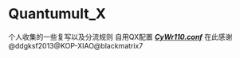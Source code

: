 # Quantumult_X

个人收集的一些复写以及分流规则
自用QX配置 [***CyWr110.conf***](https://github.com/CyWr110/Quantumult_X/blob/main/CyWr110.conf)
在此感谢@ddgksf2013@KOP-XIAO@blackmatrix7

